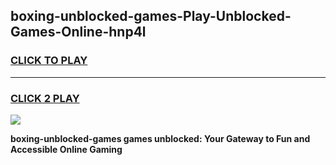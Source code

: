 
## boxing-unblocked-games-Play-Unblocked-Games-Online-hnp4l
<h3>
<a href="https://premium76.site?title=boxing-unblocked-games&ref=25A">CLICK TO PLAY</a></h3>
<hr>

<h3>
<a href="https://premium76.site?title=boxing-unblocked-games&ref=25A">CLICK 2 PLAY</a>
  
</h3>

<a href="https://premium76.site?title=boxing-unblocked-games&ref=25A"><img src="https://clearcache.store/games.png"></a>


**boxing-unblocked-games games unblocked: Your Gateway to Fun and Accessible Online Gaming**
